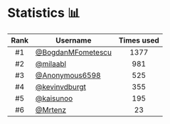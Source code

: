# Statistics 📊

|Rank|Username|Times used|
:--------:|--------|:--------:|
|#1|[@BogdanMFometescu](https://github.com/BogdanMFometescu)|1377|
|#2|[@milaabl](https://github.com/milaabl)|981|
|#3|[@Anonymous6598](https://github.com/Anonymous6598)|525|
|#4|[@kevinvdburgt](https://github.com/kevinvdburgt)|355|
|#5|[@kaisunoo](https://github.com/kaisunoo)|195|
|#6|[@Mrtenz](https://github.com/Mrtenz)|23|
